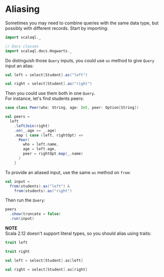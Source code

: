 # Aliasing

Sometimes you may need to combine queries with the same data type, but possibly with different records.
Start by importing:

```scala mdoc
import scalaql._

// Docs classes
import scalaql.docs.Hogwarts._
```

Do distinguish those `Query` inputs, you could use `as` method to give `Query` input an alias:

```scala mdoc
val left = select[Student].as("left")

val right = select[Student].as("right")
```

Then you could use them both in one `Query`.  
For instance, let's find students peers:

```scala mdoc
case class Peer(who: String, age: Int, peer: Option[String])

val peers =
  left
    .leftJoin(right)
    .on(_.age == _.age)
    .map { case (left, rightOpt) =>
      Peer(
        who = left.name,
        age = left.age,
        peer = rightOpt.map(_.name)
      )
    }
```

To provide an aliased input, use the same `as` method on `from`:

```scala mdoc
val input = 
  from(students).as("left") &
    from(students).as("right")
```

Then run the `Query`:

```scala mdoc
peers
  .show(truncate = false)
  .run(input)
```

**NOTE**  
Scala 2.12 doesn't support literal types, so you should alias using traits:

```scala
trait left

trait right

val left = select[Student].as[left]

val right = select[Student].as[right]
```